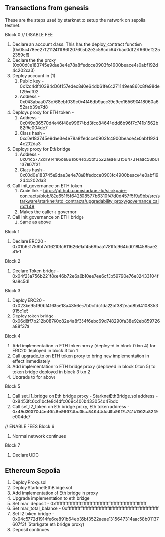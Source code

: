 ## Transactions from genesis

These are the steps used by starknet to setup the network on sepolia testnet.

Block 0
// DISABLE FEE

1. Declare an account class. This has the deploy_contract function (0x05c478ee27f2112411f86f207605b2e2c58cdb647bac0df27f660ef2252359c6)
2. Declare the the proxy (0x00d0e183745e9dae3e4e78a8ffedcce0903fc4900beace4e0abf192d4c202da3)
3. Deploy account in (1)
   1. Public key - 0x12c4df40394d06f157edec8d0e64db61fe0c271149ea860c8fe98def29ecf02
   2. Address - 0x043abaa073c768ebf039c0c4f46db9acc39e9ec165690418060a652aab39e7d8
4. Deploys proxy for ETH token -
   1. Address - 0x049d36570d4e46f48e99674bd3fcc84644ddd6b96f7c741b1562b82f9e004dc7
   2. Class hash - 0xd0e183745e9dae3e4e78a8ffedcce0903fc4900beace4e0abf192d4c202da3
5. Deploys proxy for Eth bridge
   1. Address - 0x04c5772d1914fe6ce891b64eb35bf3522aeae1315647314aac58b01137607f3f
   2. Class hash - 0x00d0e183745e9dae3e4e78a8ffedcce0903fc4900beace4e0abf192d4c202da3
6. Call init_governance on ETH token
   1. Code link - https://github.com/starknet-io/starkgate-contracts/blob/82e651f5f642508577b6310f47d0d457f5f9a9bb/src/starkware/starknet/std_contracts/upgradability_proxy/governance.cairo#L49
   2. Makes the caller a governor
7. Call init_governance on ETH bridge
   1. Same as above

Block 1

1. Declare ERC20 - 0x01b661756bf7d16210fc611626e1af4569baa1781ffc964bd018f4585ae241c1

Block 2

1. Declare Token bridge - 0x04f23a756b221f8ce46b72e6a6b10ee7ee6cf3b59790e76e02433104f9a8c5d1

Block 3

1. Deploy ERC20 - 0x023be95f90bf41685e18a4356e57b0cfdc1da22bf382ead8b64108353915c1e5
2. Deploy token bridge - 0x06d8ff7b212b08760c82e4a8f354f6ebc69d748290fa38e92eb859726a88f379

Block 4

1. Add implementation to ETH token proxy (deployed in block 0 txn 4) for ERC20 deployed in block 3 txn 1
2. Call upgrade_to on ETH token proxy to bring new implementation in effect immediately
3. Add implementation to ETH bridge proxy (deployed in block 0 txn 5) to token bridge deployed in block 3 txn 2
4. Upgrade to for above

Block 5

1. Call set_l1_bridge on Eth bridge proxy - StarknetEthBridge.sol address - 0x8453fc6cd1bcfe8d4dfc069c400b433054d47bdc
2. Call set_l2_token on Eth bridge proxy, Eth token address - 0x49d36570d4e46f48e99674bd3fcc84644ddd6b96f7c741b1562b82f9e004dc7

// ENABLE FEES
Block 6

1. Normal network continues

Block 7

1. Declare UDC

## Ethereum Sepolia

1. Deploy Proxy.sol
2. Deploy StarknetEthBridge.sol
3. Add implementation of Eth bridge in proxy
4. Upgrade implementation to eth bridge
5. Set max_deposit - 0xffffffffffffffffffffffffffffffffffffffffffffffffffffffffffffffff
6. Set max_total_balance - 0xffffffffffffffffffffffffffffffffffffffffffffffffffffffffffffffff
7. Set l2 token bridge - 0x04c5772d1914fe6ce891b64eb35bf3522aeae1315647314aac58b01137607f3f (Starkgate eth bridge proxy)
8. Deposit continues
